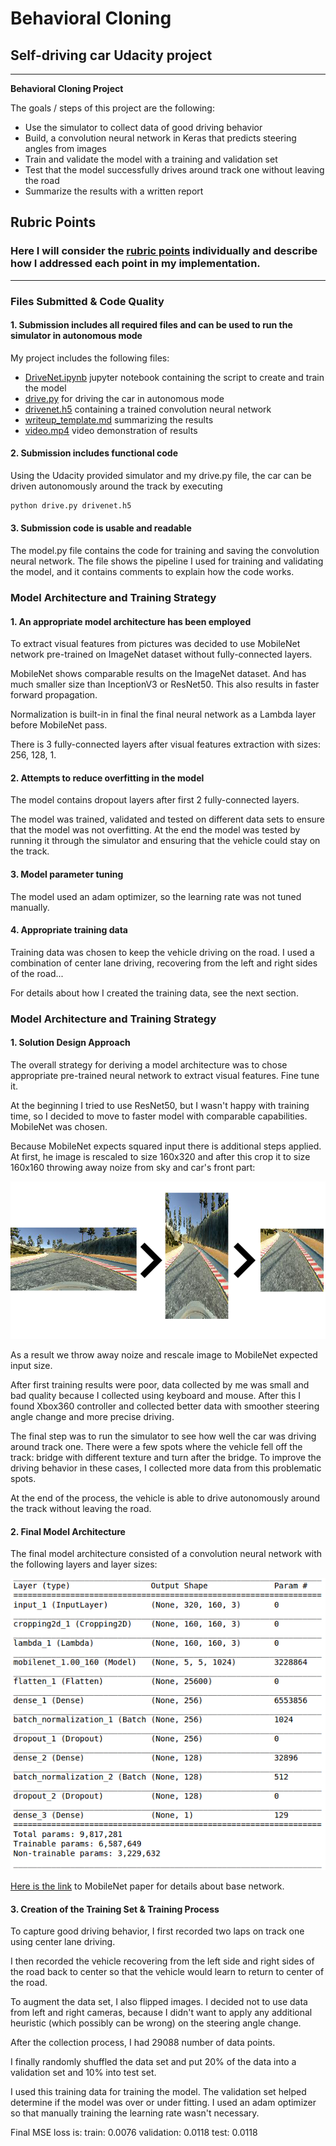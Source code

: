 # **Behavioral Cloning** 

## Self-driving car Udacity project


---

**Behavioral Cloning Project**

The goals / steps of this project are the following:
* Use the simulator to collect data of good driving behavior
* Build, a convolution neural network in Keras that predicts steering angles from images
* Train and validate the model with a training and validation set
* Test that the model successfully drives around track one without leaving the road
* Summarize the results with a written report


[//]: # (Image References)

[keras_summary]: ./examples/keras_summary.png "Keras summary"
[preprocessing]: ./examples/preprocessing.png "Preprocessing steps"
[image1]: ./examples/placeholder.png "Model Visualization"
[image2]: ./examples/placeholder.png "Grayscaling"
[image3]: ./examples/placeholder_small.png "Recovery Image"
[image4]: ./examples/placeholder_small.png "Recovery Image"
[image5]: ./examples/placeholder_small.png "Recovery Image"
[image6]: ./examples/placeholder_small.png "Normal Image"
[image7]: ./examples/placeholder_small.png "Flipped Image"

## Rubric Points
### Here I will consider the [rubric points](https://review.udacity.com/#!/rubrics/432/view) individually and describe how I addressed each point in my implementation.  

---
### Files Submitted & Code Quality

#### 1. Submission includes all required files and can be used to run the simulator in autonomous mode

My project includes the following files:
* [DriveNet.ipynb](./DriveNet.ipynb) jupyter notebook containing the script to create and train the model
* [drive.py](./drive.py) for driving the car in autonomous mode
* [drivenet.h5](./drivenet.h5) containing a trained convolution neural network 
* [writeup_template.md](./README.md) summarizing the results
* [video.mp4](./video.mp4) video demonstration of results

#### 2. Submission includes functional code
Using the Udacity provided simulator and my drive.py file, the car can be driven autonomously around the track by executing 
```sh
python drive.py drivenet.h5
```

#### 3. Submission code is usable and readable

The model.py file contains the code for training and saving the convolution neural network. The file shows the pipeline I used for training and validating the model, and it contains comments to explain how the code works.

### Model Architecture and Training Strategy

#### 1. An appropriate model architecture has been employed

To extract visual features from pictures was decided to use MobileNet network pre-trained on ImageNet dataset without fully-connected layers.

MobileNet shows comparable results on the ImageNet dataset. And has much smaller size than InceptionV3 or ResNet50. This also results in faster forward propagation.

Normalization is built-in in final the final neural network as a Lambda layer before MobileNet pass.

There is 3 fully-connected layers after visual features extraction with sizes: 256, 128, 1.

#### 2. Attempts to reduce overfitting in the model

The model contains dropout layers after first 2 fully-connected layers.

The model was trained, validated and tested on different data sets to ensure that the model was not overfitting. At the end the model was tested by running it through the simulator and ensuring that the vehicle could stay on the track.

#### 3. Model parameter tuning

The model used an adam optimizer, so the learning rate was not tuned manually.

#### 4. Appropriate training data

Training data was chosen to keep the vehicle driving on the road. I used a combination of center lane driving, recovering from the left and right sides of the road...

For details about how I created the training data, see the next section. 

### Model Architecture and Training Strategy

#### 1. Solution Design Approach

The overall strategy for deriving a model architecture was to chose appropriate pre-trained neural network to extract visual features. Fine tune it.

At the beginning I tried to use ResNet50, but I wasn't happy with training time, so I decided to move to faster model with comparable capabilities. MobileNet was chosen.

Because MobileNet expects squared input there is additional steps applied. At first, he image is rescaled to size 160x320 and after this crop it to size 160x160 throwing away noize from sky and car's front part:

![preprocessing][preprocessing]

As a result we throw away noize and rescale image to MobileNet expected input size.

After first training results were poor, data collected by me was small and bad quality because I collected using keyboard and mouse. After this I found Xbox360 controller and collected better data with smoother steering angle change and more precise driving. 

The final step was to run the simulator to see how well the car was driving around track one. There were a few spots where the vehicle fell off the track: bridge with different texture and turn after the bridge. To improve the driving behavior in these cases, I collected more data from this problematic spots.

At the end of the process, the vehicle is able to drive autonomously around the track without leaving the road.

#### 2. Final Model Architecture

The final model architecture consisted of a convolution neural network with the following layers and layer sizes:

![Keras summary][keras_summary]

[Here is the link](https://arxiv.org/pdf/1704.04861.pdf) to MobileNet paper for details about base network.

#### 3. Creation of the Training Set & Training Process

To capture good driving behavior, I first recorded two laps on track one using center lane driving.

I then recorded the vehicle recovering from the left side and right sides of the road back to center so that the vehicle would learn to return to center of the road.

To augment the data set, I also flipped images. I decided not to use data from left and right cameras, because I didn't want to apply any additional heuristic (which possibly can be wrong) on the steering angle change.

After the collection process, I had 29088 number of data points.

I finally randomly shuffled the data set and put 20% of the data into a validation set and 10% into test set.

I used this training data for training the model. The validation set helped determine if the model was over or under fitting. I used an adam optimizer so that manually training the learning rate wasn't necessary.

Final MSE loss is:
train: 0.0076
validation: 0.0118
test: 0.0118
